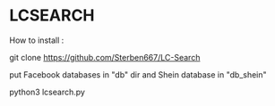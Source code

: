# LCSEARCH

How to install : 

git clone https://github.com/Sterben667/LC-Search

put Facebook databases in "db" dir and Shein database in "db_shein"

python3 lcsearch.py

